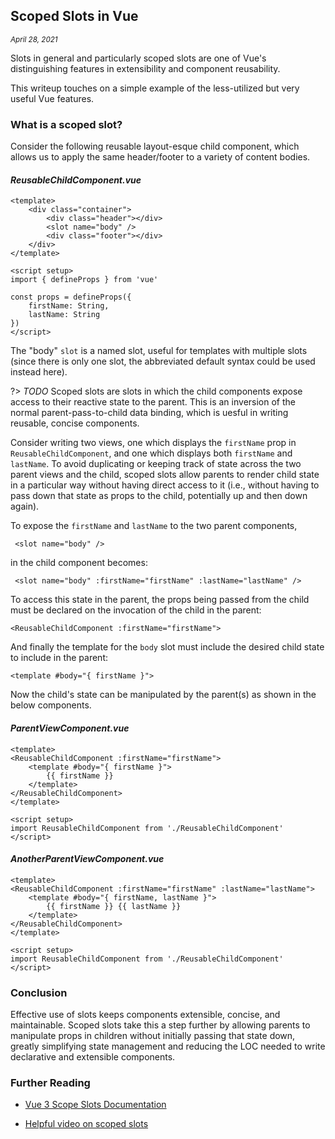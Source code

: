 [//]: # (Date)

## Scoped Slots in Vue

<small><i>April 28, 2021</i></small>

Slots in general and particularly scoped slots are one of Vue's distinguishing features in extensibility and component reusability.

This writeup touches on a simple example of the less-utilized but very useful Vue features.

### What is a scoped slot?

Consider the following reusable layout-esque child component, which allows us to apply the same header/footer to a variety of content bodies.

#### *ReusableChildComponent.vue*
```vue
<template>
    <div class="container">
        <div class="header"></div>
        <slot name="body" />
        <div class="footer"></div>
    </div>
</template>

<script setup>
import { defineProps } from 'vue'

const props = defineProps({
	firstName: String,
	lastName: String
})
</script>
```

The "body" `slot` is a named slot, useful for templates with multiple slots (since there is only one slot, the abbreviated default syntax could be used instead here).

?> _TODO_ Scoped slots are slots in which the child components expose access to their reactive state to the parent. This is an inversion of the normal parent-pass-to-child data binding, which is uesful in writing reusable, concise components.

Consider writing two views, one which displays the `firstName` prop in `ReusableChildComponent`, and one which displays both `firstName` and `lastName`. To avoid duplicating or keeping track of state across the two parent views and the child, scoped slots allow parents to render child state in a particular way without having direct access to it (i.e., without having to pass down that state as props to the child, potentially up and then down again).

To expose the `firstName` and `lastName` to the two parent components,

` <slot name="body" />`

in the child component becomes:

` <slot name="body" :firstName="firstName" :lastName="lastName" />`

To access this state in the parent, the props being passed from the child must be declared on the invocation of the child in the parent:

`<ReusableChildComponent :firstName="firstName">`

And finally the template for the `body` slot must include the desired child state to include in the parent:

`<template #body="{ firstName }">`

Now the child's state can be manipulated by the parent(s) as shown in the below components.

#### *ParentViewComponent.vue*
```vue
<template>
<ReusableChildComponent :firstName="firstName">
	<template #body="{ firstName }">
        {{ firstName }}
	</template>
</ReusableChildComponent>
</template>

<script setup>
import ReusableChildComponent from './ReusableChildComponent'
</script>
```

#### *AnotherParentViewComponent.vue*
```vue
<template>
<ReusableChildComponent :firstName="firstName" :lastName="lastName">
	<template #body="{ firstName, lastName }">
        {{ firstName }} {{ lastName }}
	</template>
</ReusableChildComponent>
</template>

<script setup>
import ReusableChildComponent from './ReusableChildComponent'
</script>
```
### Conclusion

Effective use of slots keeps components extensible, concise, and maintainable. Scoped slots take this a step further by allowing parents to manipulate props in children without initially passing that state down, greatly simplifying state management and reducing the LOC needed to write declarative and extensible components.

### Further Reading

<ul class="md-list"><li><a href="#"><span>Vue 3 Scope Slots Documentation</span></a></li></ul>
<ul class="md-list"><li><a href="#"><span>Helpful video on scoped slots</span></a></li></ul>
